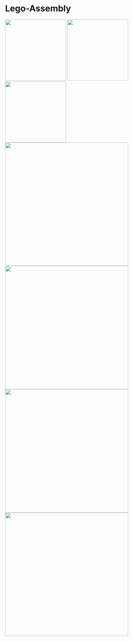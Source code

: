 # Lego-Assembly
<div>
<img width="200px" src="Empire-State-Building/Empire_State_Building.png"/>
<img width="200px" src="The-Eiffel-Tower/The_Eiffel_Tower.png"/>
<img width="200px" src="The-Leaning-Tower-of-Pisa/The_Leaning_Tower_of_Pisa.png"/>
</div>
<div>
<img width="404px" src="Apple-Tree-House/Apple_Tree_House.png"/>
<img width="404px" src="Pig-And-Zombie-Minecraft/Pig_and_Zombie_Minecraft.png"/>
<img width="404px" src="Podracer-StarWars/Podracer_StarWars.png"/>
<img width="404px" src="Rabbit-China-NewYear/Rabbit_China_NewYear.png"/>
</div>
